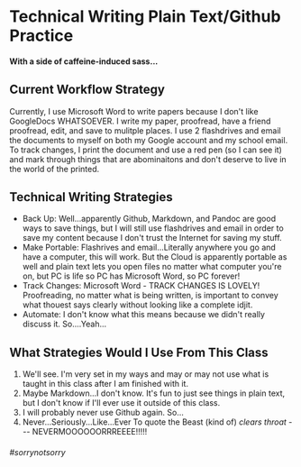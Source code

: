 # Technical Writing Plain Text/Github Practice 
#### With a side of caffeine-induced sass...

## Current Workflow Strategy
Currently, I use Microsoft Word to write papers because I don't like GoogleDocs WHATSOEVER. I write my paper, proofread, have a friend proofread, edit, and save to mulitple places. I use 2 flashdrives and email the documents to myself on both my Google account and my school email. 
To track changes, I print the document and use a red pen (so I can see it) and mark through things that are abominaitons and don't deserve to live in the world of the printed. 

## Technical Writing Strategies
- Back Up: Well...apparently Github, Markdown, and Pandoc are good ways to save things, but I will still use flashdrives and email in order to save my content because I don't trust the Internet for saving my stuff.
- Make Portable: Flashrives and email...Literally anywhere you go and have a computer, this will work. But the Cloud is apparently portable as well and plain text lets you open files no matter what computer you're on, but PC is life so PC has Microsoft Word, so PC forever!
- Track Changes: Microsoft Word - TRACK CHANGES IS LOVELY! Proofreading, no matter what is being written, is important to convey what thouest says clearly without looking like a complete idjit. 
- Automate: I don't know what this means because we didn't really discuss it. So....Yeah...

## What Strategies Would I Use From This Class
1) We'll see. I'm very set in my ways and may or may not use what is taught in this class after I am finished with it.
2) Maybe Markdown...I don't know. It's fun to just see things in plain text, but I don't know if I'll ever use it outside of this class.
3) I will probably never use Github again. So...
4) Never...Seriously...Like...Ever To quote the Beast (kind of) *clears throat* --- NEVERMOOOOOORRREEEE!!!!!

###### #sorrynotsorry
